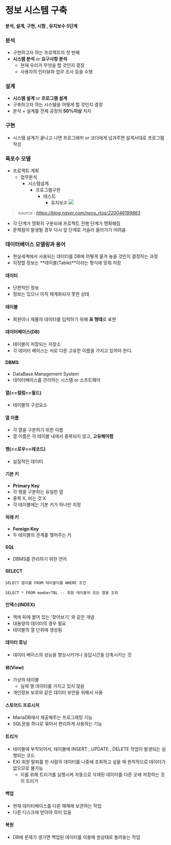 # 정보 시스템 구축

#### 분석, 설계, 구현, 시험 , 유지보수 5단계



### 분석

* 구현하고자 하는 프로젝트의 첫 번째
* **시스템 분석** or **요구사항 분석**
  * 현재 우리가 무엇을 할 것인지 결정
  * 사용자의 인터뷰와 업무 조사 등을 수행



### 설계

* **시스템 설계** or **프로그램 설계**
* 구축하고자 하는 시스템을 어떻게 할 것인지 결정
* 분석 + 설계를 전체 공정의 **50%이상** 차지



### 구현

* 시스템 설계가 끝나고 나면 프로그래머 or 코더에게 넘겨주면 설계서대로 프로그램 작성



### 폭포수 모델

* 프로젝트 계획
  * 업무분석
    * 시스템설계
      * 프로그램구현
        * 테스트
          * 유지보수
![](https://lh3.googleusercontent.com/proxy/QzX74V9ViqWS0HSArips5UHIJ1-r9mJ7sKysfbN1HWmz3qSxaqSddwDcMArMXJWkwzte2UISnEJC0pMkqL7JPHuZb3MBmDBljFsdCseR1U32i7Wgp3w5kvPixkDPmTCFyokkSA-gsKABX4DPBq7Ne6ejdiDZMh3nrMtUU_YbOpt4q3l_V_GY2c2wwSSAiXiaS3IZvh5BW2DBzr5J)

> *source : https://blog.naver.com/neos_rtos/220046199863*


* 각 단계가 명확히 구분되에 프로젝트 진행 단계가 명확해짐
* 문제점이 발생될 경우 다시 앞 단계로 거슬러 올라가기 어려움



### 데이터베이스 모델링과 용어

* 현실세계에서 사용되는 데이터를 DB에 어떻게 옮겨 놓을 것인지 결정하는 과정
* 지정할 정보는 **테이블(Table)**이라는 형식에 맞춰 저장



#### 데이터

* 단편적인 정보
* 정보는 있으나 아직 체계화되지 못한 상태



#### 테이블

* 회원이나 제품의 데이터를 입력하기 위해 **표 형태**로 표현



#### 데이터베이스(DB)

* 테이블이 저장되는 저장소
* 각 데이터 베이스는 서로 다른 고유한 이름을 가지고 있어야 한다.



#### DBMS

* DataBase Management System
* 데이터베이스를 관리하는 시스템 or 소프트웨어



#### 열(==컬럼==필드)

* 테이블의 구성요소

#### 열 이름

* 각 열을 구분하기 위한 이름
* 열 이름은 각 테이블 내에서 중복되지 않고, **고유해야함**



#### 행(==로우==레코드)

* 실질적인 데이터



#### 기본 키

* **Primary Key**
* 각 행을 구분하는 유일한 열
* 중복 X, 비는 것 X
* 각 테이블에는 기본 키가 하나만 지정

#### 외래 키

* **Foreign Key**
* 두 테이블의 관계를 맺어주는 키



#### SQL

* DBMS를 관리하기 위한 언어



#### SELECT

```mariadb
SELECT 열이름 FROM 테이블이름 WHERE 조건

SELECT * FROM memberTBL -- 회원 테이블의 모든 열을 조회
```



#### 인덱스(INDEX)

* 책에 뒤에 붙어 있는 '찾아보기' 와 같은 개념
* 대용량의 데이터의 경우 필요
* 테이블의 열 단위에 생성됨



#### 데이터 튜닝

* 데이터 베이스의 성능을 향상시키거나 응답시간을 단축시키는 것



#### 뷰(View)

* 가상의 테이블
  * 실제 행 데이터를 가지고 있지 않음
* 개인정보 보호와 같은 데이터 보안을 위해서 사용



#### 스토어드  프로시저

* MariaDB에서 제공해주는 프로그래밍 기능
* SQL문을 하나로 묶어서 편리하게 사용하는 기능



#### 트리거

* 테이블에 부착되어서, 테이블에 INSERT , UPDATE , DELETE 작업이 발생되는 실행되는 코드
* EX) 회원 탈퇴를 한 사람의 데이터를 나중에 조회하고 싶을 때 원칙적으로 데이터가 없으므로 불가능
  * 이를 위해 트리거를 실행시켜 자동으로 삭제된 데이터를 다른 곳에 저장하는 것이 트리거



#### 백업

* 현재 데이터베이스를 다른 매체에 보관하는 작업
* 다른 디스크에 받아야 의미 있음



#### 복원

* DB에 문제가 생기면 백업된 데이터를 이용해 원상태로 돌려놓는 작업

